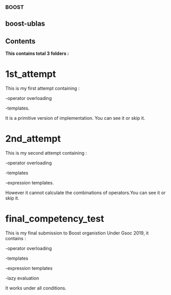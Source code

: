 ### BOOST
## boost-ublas

## Contents

**This contains total 3 folders :**

# 1st_attempt

This is my first attempt containing :

   -operator overloading 
   
   -templates.
 
It is a primitive version of implementation. You can see it or skip it.

# 2nd_attempt

This is my second attempt containing :

   -operator overloading
   
   -templates 
   
   -expression templates.
   

However it cannot calculate the combinations of operators.You can see it or skip it.


# final_competency_test

This is my final submission to Boost organistion Under Gsoc 2019, it contains :
 
   -operator overloading
   
   -templates 
   
   -expression templates
   
   -lazy evaluation 
   
   
It works under all conditions.
